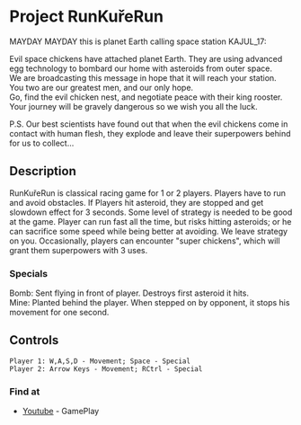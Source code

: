 # Project RunKuřeRun

MAYDAY MAYDAY this is planet Earth calling space station KAJUL_17:  
  
Evil space chickens have attached planet Earth. They are using advanced egg technology to bombard our home with asteroids from outer space.  
We are broadcasting this message in hope that it will reach your station. You two are our greatest men, and our only hope.  
Go, find the evil chicken nest, and negotiate peace with their king rooster.  
Your journey will be gravely dangerous so we wish you all the luck.  
  
P.S. Our best scientists have found out that when the evil chickens come in contact with human flesh, they explode and leave their superpowers behind for us to collect... 

## Description

RunKuřeRun is classical racing game for 1 or 2 players. Players have to run and avoid obstacles. 
If Players hit asteroid, they are stopped and get slowdown effect for 3 seconds. 
Some level of strategy is needed to be good at the game. 
Player can run fast all the time, but risks hitting asteroids; or he can sacrifice some speed while being better at avoiding. 
We leave strategy on you. Occasionally, players can encounter "super chickens", which will grant them superpowers with 3 uses.

### Specials

Bomb: Sent flying in front of player. Destroys first asteroid it hits.  
Mine: Planted behind the player. When stepped on by opponent, it stops his movement for one second.

## Controls

```
Player 1: W,A,S,D - Movement; Space - Special  
Player 2: Arrow Keys - Movement; RCtrl - Special  
```

### Find at

* [Youtube](https://www.youtube.com/watch?v=vNJnOfyhweo&t=11s) - GamePlay